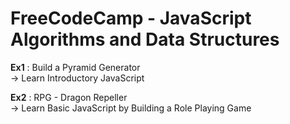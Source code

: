 # FreeCodeCamp - JavaScript Algorithms and Data Structures

**Ex1** : Build a Pyramid Generator  
-> Learn Introductory JavaScript

**Ex2** : RPG - Dragon Repeller  
 -> Learn Basic JavaScript by Building a Role Playing Game